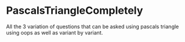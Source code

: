 # PascalsTriangleCompletely

All the 3 variation of questions that can be asked using pascals triangle using oops as well as variant by variant.

